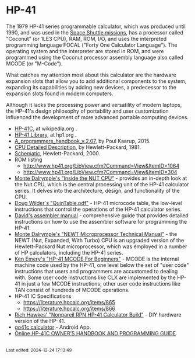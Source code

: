 # HP-41

The 1979 HP-41 series programmable calculator, which was produced until 1990, and was used in the [Space Shuttle missions](https://www.si.edu/object/calculator-hand-held-hp-41:nasm_A19890003000), has a processor called "Coconut" (or 1LE3 CPU), RAM, ROM, I/O, and uses the interpreted programming language FOCAL ("Forty One Calculator Language"). The operating system and the interpreter are stored in ROM, and were programmed using the Coconut processor assembly language also called MCODE (or "M-Code").

What catches my attention most about this calculator are the hardware expansion slots that allow you to add additional components to the system, expanding its capabilities by adding new devices, a predecessor to the expansion slots found in modern computers.

Although it lacks the processing power and versatility of modern laptops, the HP-41's design philosophy of portability and user customization influenced the development of more advanced portable computing devices.

* [HP-41C](https://en.wikipedia.org/wiki/HP-41C), at wikipedia.org .
* [HP-41 Library](http://www.hp41.org/LibView.cfm?Command=List&CategoryID=20), at hp1.org .
* [A_programmers_handbook_v.2.07](http://www.hp41.org/LibView.cfm?Command=View&ItemID=1238), by Poul Kaarup, 2015.
* [CPU Detailed Description](http://www.hp41.org/LibView.cfm?Command=View&ItemID=551), by Hewlett-Packard, 1981.
* [Schematic](http://www.hp41.org/LibView.cfm?Command=View&ItemID=34), Hewlett-Packard, 2000.
* ROM listing 
    * <http://www.hp41.org/LibView.cfm?Command=View&ItemID=1064>
    * <http://www.hp41.org/LibView.cfm?Command=View&ItemID=304>
* [Monte Dalrymple's "Inside the NUT CPU"](http://hp41.deringenieur.net/file/InsideNutCPU.pdf) - provides an in-depth look at the Nut CPU, which is the central processing unit of the HP-41 calculator series. It delves into the architecture, design, and functionality of the CPU.
* [Doug Wilder´s "QuinTable.pdf"](http://www.hp41.org/LibView.cfm?Command=View&ItemID=895) - HP-41 microcode table, the low-level instructions that control the operations of the HP-41 calculator series.
* [David's assembler manual](http://www.hp41.org/LibView.cfm?Command=View&ItemID=520) -  comprehensive guide that provides detailed instructions on how to use the assembler software for programming the HP-41.
* [Monte Dalrymple's "NEWT Microprocessor Technical Manual"](http://www.hp41.org/LibView.cfm?Command=View&ItemID=648) - the NEWT (Nut, Expanded, With Turbo) CPU is an upgraded version of the Hewlett-Packard Nut microprocessor, which was employed in a number of HP calculators, including the HP-41 series.
* [Ken Emery's "HP-41 MCODE For Beginners"](https://literature.hpcalc.org/items/1605) - MCODE is the internal machine code used by the HP-41, one level below the set of "user code" instructions that users and programmers are accustomed to dealing with. Some user code instructions like CLX are implemented by the HP-41 in just a few MCODE instructions; other user code instructions like TAN consist of hundreds of MCODE operations.
* HP-41 IC Specifications
    * <https://literature.hpcalc.org/items/865>
    * <https://literature.hpcalc.org/items/866>
* [Rich Hawkes' "Nonpareil RPN HP-41 Calculator Build"](https://hackaday.com/2018/07/04/nonpareil-rpn-hp-41-calculator-build/) - DIY hardware version of the HP-41.
* [go41c calculator](https://play.google.com/store/apps/details?id=o2s.emul.hp41c) - Android App.
* [Online HP-41C OWNER’S HANDBOOK AND PROGRAMMING GUIDE](https://archived.hpcalc.org/greendyk/hp41c-manual/index.html).




<br><sub>Last edited: 2024-12-24 17:13:49</sub>
